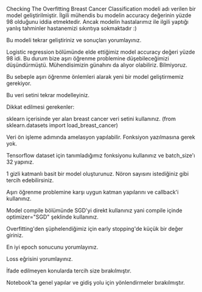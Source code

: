 Checking The Overfitting
Breast Cancer Classification modeli adı verilen bir model geliştirilmiştir. İlgili mühendis bu modelin accuracy değerinin yüzde 98 olduğunu iddia etmektedir. Ancak modelin hastalarımız ile ilgili yaptığı yanlış tahminler hastanemizi sıkıntıya sokmaktadır :)

Bu modeli tekrar geliştiriniz ve sonuçları yorumlayınız.

Logistic regression bölümünde elde ettiğimiz model accuracy değeri yüzde 98 idi. Bu durum bize aşırı öğrenme problemine düşebileceğimizi düşündürmüştü. Mühendisimizin günahını da alıyor olabiliriz. Bilmiyoruz.

Bu sebeple aşırı öğrenme önlemleri alarak yeni bir model geliştirmemiz gerekiyor.

Bu veri setini tekrar modelleyiniz.

Dikkat edilmesi gerekenler:

sklearn içerisinde yer alan breast cancer veri setini kullanınız. (from sklearn.datasets import load_breast_cancer)

Veri ön işleme adımında amelasyon yapılabilir. Fonksiyon yazılmasına gerek yok.

Tensorflow dataset için tanımladığımız fonksiyonu kullanınız ve batch_size'ı 32 yapınız.

1 gizli katmanlı basit bir model oluşturunuz. Nöron sayısını istediğiniz gibi tercih edebilirsiniz.

Aşırı öğrenme problemine karşı uygun katman yapılarını ve callback'i kullanınız.

Model compile bölümünde SGD'yi direkt kullanınız yani compile içinde optimizer="SGD" şeklinde kullanınız.

Overfitting'den şüphelendiğimiz için early stopping'de küçük bir değer giriniz.

En iyi epoch sonucunu yorumlayınız.

Loss eğrisini yorumlayınız.

İfade edilmeyen konularda tercih size bırakılmıştır.

Notebook'ta genel yapılar ve gidiş yolu için yönlendirmeler bırakılmıştır.

